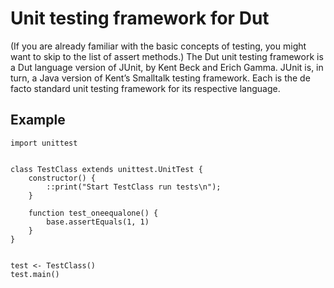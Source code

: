 # Unit testing framework for Dut

(If you are already familiar with the basic concepts of testing, you might want to skip to the list of assert methods.)
The Dut unit testing framework is a Dut language version of JUnit, by Kent Beck and Erich Gamma. JUnit is, in turn, a Java version of Kent’s Smalltalk testing framework. Each is the de facto standard unit testing framework for its respective language.

## Example


    import unittest


	class TestClass extends unittest.UnitTest {
		constructor() {
			::print("Start TestClass run tests\n");
		}

		function test_oneequalone() {
			base.assertEquals(1, 1)
		}
	}


	test <- TestClass()
	test.main()

